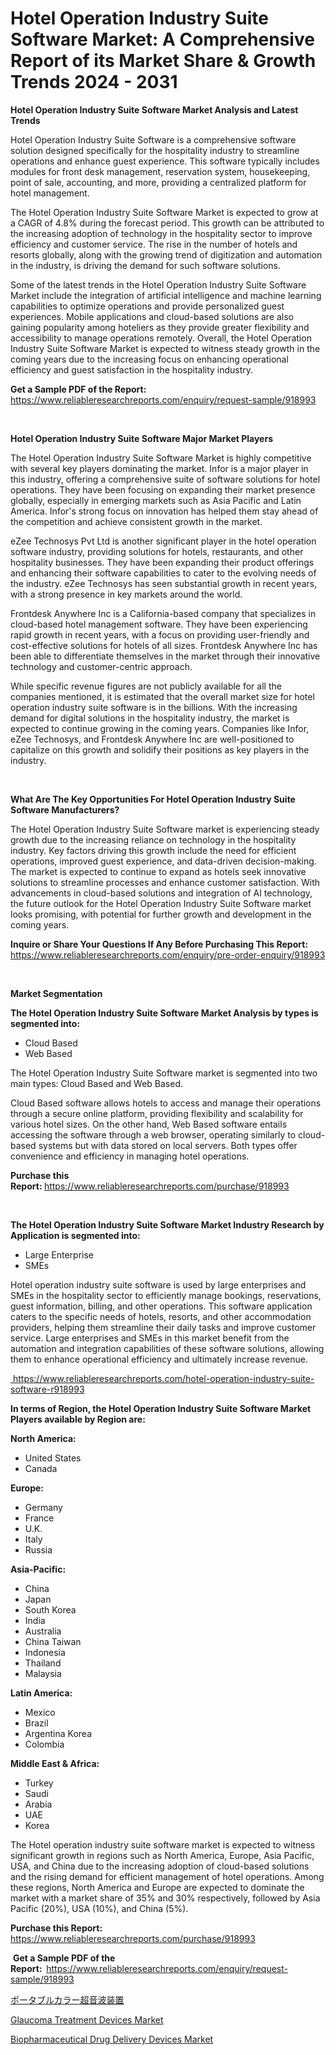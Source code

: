 <p><h1>Hotel Operation Industry Suite Software Market: A Comprehensive Report of its Market Share & Growth Trends 2024 - 2031</h1></p><p><strong>Hotel Operation Industry Suite Software Market Analysis and Latest Trends</strong></p>
<p><p>Hotel Operation Industry Suite Software is a comprehensive software solution designed specifically for the hospitality industry to streamline operations and enhance guest experience. This software typically includes modules for front desk management, reservation system, housekeeping, point of sale, accounting, and more, providing a centralized platform for hotel management.</p><p>The Hotel Operation Industry Suite Software Market is expected to grow at a CAGR of 4.8% during the forecast period. This growth can be attributed to the increasing adoption of technology in the hospitality sector to improve efficiency and customer service. The rise in the number of hotels and resorts globally, along with the growing trend of digitization and automation in the industry, is driving the demand for such software solutions.</p><p>Some of the latest trends in the Hotel Operation Industry Suite Software Market include the integration of artificial intelligence and machine learning capabilities to optimize operations and provide personalized guest experiences. Mobile applications and cloud-based solutions are also gaining popularity among hoteliers as they provide greater flexibility and accessibility to manage operations remotely. Overall, the Hotel Operation Industry Suite Software Market is expected to witness steady growth in the coming years due to the increasing focus on enhancing operational efficiency and guest satisfaction in the hospitality industry.</p></p>
<p><strong>Get a Sample PDF of the Report:&nbsp;</strong> <a href="https://www.reliableresearchreports.com/enquiry/request-sample/918993">https://www.reliableresearchreports.com/enquiry/request-sample/918993</a></p>
<p>&nbsp;</p>
<p><strong>Hotel Operation Industry Suite Software Major Market Players</strong></p>
<p><p>The Hotel Operation Industry Suite Software Market is highly competitive with several key players dominating the market. Infor is a major player in this industry, offering a comprehensive suite of software solutions for hotel operations. They have been focusing on expanding their market presence globally, especially in emerging markets such as Asia Pacific and Latin America. Infor's strong focus on innovation has helped them stay ahead of the competition and achieve consistent growth in the market.</p><p>eZee Technosys Pvt Ltd is another significant player in the hotel operation software industry, providing solutions for hotels, restaurants, and other hospitality businesses. They have been expanding their product offerings and enhancing their software capabilities to cater to the evolving needs of the industry. eZee Technosys has seen substantial growth in recent years, with a strong presence in key markets around the world.</p><p>Frontdesk Anywhere Inc is a California-based company that specializes in cloud-based hotel management software. They have been experiencing rapid growth in recent years, with a focus on providing user-friendly and cost-effective solutions for hotels of all sizes. Frontdesk Anywhere Inc has been able to differentiate themselves in the market through their innovative technology and customer-centric approach.</p><p>While specific revenue figures are not publicly available for all the companies mentioned, it is estimated that the overall market size for hotel operation industry suite software is in the billions. With the increasing demand for digital solutions in the hospitality industry, the market is expected to continue growing in the coming years. Companies like Infor, eZee Technosys, and Frontdesk Anywhere Inc are well-positioned to capitalize on this growth and solidify their positions as key players in the industry.</p></p>
<p>&nbsp;</p>
<p><strong>What Are The Key Opportunities For Hotel Operation Industry Suite Software Manufacturers?</strong></p>
<p><p>The Hotel Operation Industry Suite Software market is experiencing steady growth due to the increasing reliance on technology in the hospitality industry. Key factors driving this growth include the need for efficient operations, improved guest experience, and data-driven decision-making. The market is expected to continue to expand as hotels seek innovative solutions to streamline processes and enhance customer satisfaction. With advancements in cloud-based solutions and integration of AI technology, the future outlook for the Hotel Operation Industry Suite Software market looks promising, with potential for further growth and development in the coming years.</p></p>
<p><strong>Inquire or Share Your Questions If Any Before Purchasing This Report:</strong> <a href="https://www.reliableresearchreports.com/enquiry/pre-order-enquiry/918993">https://www.reliableresearchreports.com/enquiry/pre-order-enquiry/918993</a></p>
<p>&nbsp;</p>
<p><strong>Market Segmentation</strong></p>
<p><strong>The Hotel Operation Industry Suite Software Market Analysis by types is segmented into:</strong></p>
<p><ul><li>Cloud Based</li><li>Web Based</li></ul></p>
<p><p>The Hotel Operation Industry Suite Software market is segmented into two main types: Cloud Based and Web Based. </p><p>Cloud Based software allows hotels to access and manage their operations through a secure online platform, providing flexibility and scalability for various hotel sizes. On the other hand, Web Based software entails accessing the software through a web browser, operating similarly to cloud-based systems but with data stored on local servers. Both types offer convenience and efficiency in managing hotel operations.</p></p>
<p><strong>Purchase this Report:&nbsp;</strong><a href="https://www.reliableresearchreports.com/purchase/918993">https://www.reliableresearchreports.com/purchase/918993</a></p>
<p>&nbsp;</p>
<p><strong>The Hotel Operation Industry Suite Software Market Industry Research by Application is segmented into:</strong></p>
<p><ul><li>Large Enterprise</li><li>SMEs</li></ul></p>
<p><p>Hotel operation industry suite software is used by large enterprises and SMEs in the hospitality sector to efficiently manage bookings, reservations, guest information, billing, and other operations. This software application caters to the specific needs of hotels, resorts, and other accommodation providers, helping them streamline their daily tasks and improve customer service. Large enterprises and SMEs in this market benefit from the automation and integration capabilities of these software solutions, allowing them to enhance operational efficiency and ultimately increase revenue.</p></p>
<p><a href="https://www.reliableresearchreports.com/hotel-operation-industry-suite-software-r918993">&nbsp;https://www.reliableresearchreports.com/hotel-operation-industry-suite-software-r918993</a></p>
<p><strong>In terms of Region, the Hotel Operation Industry Suite Software Market Players available by Region are:</strong></p>
<p>
    <p> <strong> North America: </strong>
        <ul>
            <li>United States</li>
            <li>Canada</li>
        </ul>
        </p> 
    <p> <strong> Europe: </strong>
        <ul>
            <li>Germany</li>
            <li>France</li>
            <li>U.K.</li>
            <li>Italy</li>
            <li>Russia</li>
        </ul>
        </p> 
    <p> <strong> Asia-Pacific: </strong>
        <ul>
            <li>China</li>
            <li>Japan</li>
            <li>South Korea</li>
            <li>India</li>
            <li>Australia</li>
            <li>China Taiwan</li>
            <li>Indonesia</li>
            <li>Thailand</li>
            <li>Malaysia</li>
        </ul>
        </p> 
    <p> <strong> Latin America: </strong>
        <ul>
            <li>Mexico</li>
            <li>Brazil</li>
            <li>Argentina Korea</li>
            <li>Colombia</li>
        </ul>
        </p> 
    <p> <strong> Middle East & Africa: </strong>
        <ul>
            <li>Turkey</li>
            <li>Saudi</li>
            <li>Arabia</li>
            <li>UAE</li>
            <li>Korea</li>
        </ul>
    </p>
    </p>
<p><p>The Hotel operation industry suite software market is expected to witness significant growth in regions such as North America, Europe, Asia Pacific, USA, and China due to the increasing adoption of cloud-based solutions and the rising demand for efficient management of hotel operations. Among these regions, North America and Europe are expected to dominate the market with a market share of 35% and 30% respectively, followed by Asia Pacific (20%), USA (10%), and China (5%).</p></p>
<p><strong>Purchase this Report: </strong><a href="https://www.reliableresearchreports.com/purchase/918993">https://www.reliableresearchreports.com/purchase/918993</a></p>
<p>&nbsp;<strong>Get a Sample PDF of the Report:&nbsp;&nbsp;</strong><a href="https://www.reliableresearchreports.com/enquiry/request-sample/918993">https://www.reliableresearchreports.com/enquiry/request-sample/918993</a></p>
<p><strong></strong></p>
<p><p><a href="https://github.com/RandallRunte2023/Market-Research-Report-List-1/blob/main/6785672175458.md">ポータブルカラー超音波装置</a></p><p><a href="https://github.com/anwarsahrul281/Market-Research-Report-List-1/blob/main/glaucoma-treatment-devices-market.md">Glaucoma Treatment Devices Market</a></p><p><a href="https://github.com/LiamDavis60/Market-Research-Report-List-1/blob/main/biopharmaceutical-drug-delivery-devices-market.md">Biopharmaceutical Drug Delivery Devices Market</a></p></p>